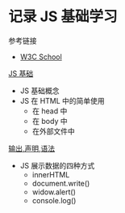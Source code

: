 # 记录 JS 基础学习

参考链接

- [W3C School](https://www.w3schools.com/js/default.asp)



[JS 基础](00JS.md)

- JS 基础概念
- JS 在 HTML 中的简单使用
    - 在 head 中
    - 在 body 中
    - 在外部文件中

[输出,声明,语法](01JS.md)

- JS 展示数据的四种方式
  - innerHTML
  - document.write()
  - widow.alert()
  - console.log()

